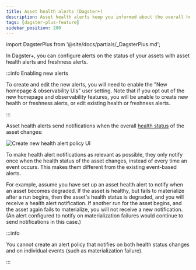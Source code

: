 ```yaml
---
title: Asset health alerts (Dagster+)
description: Asset health alerts keep you informed about the overall health status of your assets in Dagster+.
tags: [dagster-plus-feature]
sidebar_position: 200
---
```


import DagsterPlus from '@site/docs/partials/\_DagsterPlus.md';

<DagsterPlus />

In Dagster+, you can configure alerts on the status of your assets with asset health alerts and freshness alerts.

:::info Enabling new alerts

To create and edit the new alerts, you will need to enable the "New homepage & observability UIs" user setting. Note that if you opt out of the new homepage and observability features, you will be unable to create new health or freshness alerts, or edit existing health or freshness alerts.

:::

Asset health alerts send notifications when the overall [health status](/guides/observe/asset-health/reporting) of the asset changes:

![Create new health alert policy UI](/images/guides/observe/create-new-alert-policy.png)

To make health alert notifications as relevant as possible, they only notify once when the health status of the asset changes, instead of every time an event occurs. This makes them different from the existing event-based alerts.

For example, assume you have set up an asset health alert to notify when an asset becomes degraded. If the asset is healthy, but fails to materialize after a run begins, then the asset's health status is degraded, and you will receive a health alert notification. If another run for the asset begins, and the asset again fails to materialize, you will not receive a new notification. (An alert configured to notify on materialization failures would continue to send notifications in this case.)

:::info

You cannot create an alert policy that notifies on both health status changes and on individual events (such as materialization failure).

:::
